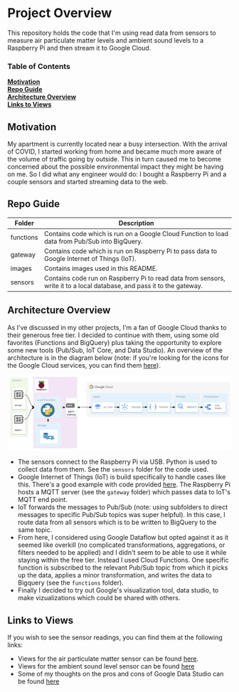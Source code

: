 # Project Overview
This repository holds the code that I'm using read data from sensors to measure air particulate matter levels and ambient sound levels to a Raspberry Pi and then stream it to Google Cloud.

### Table of Contents
**[Motivation](#motivation)**<br>
**[Repo Guide](#repo-guide)**<br>
**[Architecture Overview](#architecture-overview)**<br>
**[Links to Views](#links-to-views)**<br>

## Motivation
My apartment is currently located near a busy intersection. With the arrival of COVID, I started working from home and became much more aware of the volume of traffic going by outside. This in turn caused me to become concerned about the possible environmental impact they might be having on me. So I did what any engineer would do: I bought a Raspberry Pi and a couple sensors and started streaming data to the web.

## Repo Guide
| Folder | Description |
|------|-------------|
| functions | Contains code which is run on a Google Cloud Function to load data from Pub/Sub into BigQuery. |
| gateway | Contains code which is run on Raspberry Pi to pass data to Google Internet of Things (IoT). |
| images | Contains images used in this README. |
| sensors | Contains code run on Raspberry Pi to read data from sensors, write it to a local database, and pass it to the gateway. |

## Architecture Overview
As I've discussed in my other projects, I'm a fan of Google Cloud thanks to their generous free tier. I decided to continue with them, using some old favorites (Functions and BigQuery) plus taking the opportunity to explore some new tools (Pub/Sub, IoT Core, and Data Studio). An overview of the architecture is in the diagram below (note: if you're looking for the icons for the Google Cloud services, you can find them [here](https://cloud.google.com/icons/)).

![RPi Architecture](https://raw.githubusercontent.com/fritzel56/rpi-sensors/readme/images/rpi-architecture.png)

- The sensors connect to the Raspberry Pi via USB. Python is used to collect data from them. See the `sensors` folder for the code used.
- Google Internet of Things (IoT) is build specifically to handle cases like this. There's a good example with code provided [here](https://cloud.google.com/community/tutorials/cloud-iot-gateways-rpi). The Raspberry Pi hosts a MQTT server (see the `gateway` folder) which passes data to IoT's MQTT end point.
- IoT forwards the messages to Pub/Sub (note: using subfolders to direct messages to specific Pub/Sub topics was super helpful). In this case, I route data from all sensors which is to be written to BigQuery to the same topic.
- From here, I considered using Google Dataflow but opted against it as it seemed like overkill (no complicated transformations, aggregations, or filters needed to be applied) and I didn't seem to be able to use it while staying within the free tier. Instead I used Cloud Functions. One specific function is subscribed to the relevant Pub/Sub topic from which it picks up the data, applies a minor transformation, and writes the data to Bigquery (see the `functions` folder).
- Finally I decided to try out Google's visualization tool, data studio, to make vizualizations which could be shared with others.

## Links to Views

If you wish to see the sensor readings, you can find them at the following links:
- Views for the air particulate matter sensor can be found [here](https://datastudio.google.com/reporting/c8f59083-bdd3-4251-b906-5c7bba750328/page/Gi6WC).
- Views for the ambient sound level sensor can be found [here](https://datastudio.google.com/reporting/786a933c-c057-44c3-a1ac-9c4d40a36b8e/page/49pYC)
- Some of my thoughts on the pros and cons of Google Data Studio can be found [here](https://datastudio.google.com/reporting/20df1729-cb84-480b-a0fa-78264c09435b/page/5EBYC/edit)
